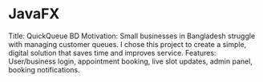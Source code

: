 # JavaFX
Title: QuickQueue BD  Motivation: Small businesses in Bangladesh struggle with managing customer queues. I chose this project to create a simple, digital solution that saves time and improves service.  Features: User/business login, appointment booking, live slot updates, admin panel, booking notifications.

